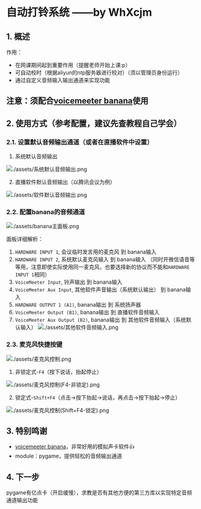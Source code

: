 # 自动打铃系统	——by WhXcjm
## 1. 概述
作用：
 - 在网课期间起到重要作用（提醒老师开始上课:p）
 - 可自动校时（根据aliyun的ntp服务器进行校对）（须以管理员身份运行）
 - 通过自定义音频输入输出通道来实现功能
## 注意：须配合[voicemeeter banana](https://vb-audio.com/Voicemeeter/banana.htm)使用
## 2. 使用方式（参考配置，建议先查教程自己学会）
### 2.1. 设置默认音频输出通道（或者在直播软件中设置）
1. 系统默认音频输出

![./assets/系统默认音频输出.png](./assets/系统默认音频输出.png)

2. 直播软件默认音频输出（以腾讯会议为例）

![./assets/软件默认音频输出.png](./assets/软件默认音频输出.png)
### 2.2. 配置banana的音频通道
![./assets/banana主面板.png](./assets/banana主面板.png)

面板详细解析：
1. `HARDWARE INPUT 1`, 会议临时发言用的麦克风 到 banana输入
2. `HARDWARE INPUT 2`, 系统默认麦克风输入 到 banana输入
（同时开微信语音等等用，注意即使实际使用同一麦克风，也要选择新的协议而不能和`HARDWARE INPUT 1`相同）
3. `VoiceMeeter Input`, 铃声输出 到 banana输入
4. `VoiceMeeter Aux Input`, 其他软件声音输出（系统默认输出） 到 banana输入
5. `HARDWARE OUTPUT 1 (A1)`, banana输出 到 系统扬声器
6. `VoiceMeeter Output (B1)`, banana输出 到 直播软件音频输入
7. `VoiceMeeter Aux Output (B2)`, banana输出 到 其他软件音频输入（系统默认输入）
![./assets/其他软件音频输入.png](./assets/其他软件音频输入.png)
### 2.3. 麦克风快捷按键
![./assets/麦克风控制.png](./assets/麦克风控制.png)
1. 非锁定式-`F4`（按下说话，抬起停止）

![./assets/麦克风控制(F4-非锁定).png](./assets/麦克风控制(F4-非锁定).png)

2. 锁定式-`Shift+F4`（点击→按下抬起→说话，再点击→按下抬起→停止）

![./assets/麦克风控制(Shift+F4-锁定).png](./assets/麦克风控制(Shift+F4-锁定).png)
## 3. 特别鸣谢
 - [voicemeeter banana](https://vb-audio.com/Voicemeeter/banana.htm)，非常好用的模拟声卡软件👍
 - module：pygame，提供轻松的音频输出通道
## 4. 下一步
pygame有亿点卡（开启缓慢），求教是否有其他方便的第三方库以实现特定音频通道输出功能